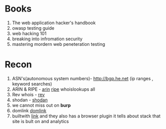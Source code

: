 # Books
1. The web application hacker's handbook
2. owasp testing guide
3. web hacking 101
4. breaking into infromation security
5. mastering mordern web peneteration testing

# Recon
1. ASN's(autonomous system numbers)- http://bgp.he.net (ip ranges , keyword searches)
2. ARIN & RIPE - [arin](http://whois.arin.net/ui) 
                 [ripe](http://apps.db.ripe.net/db-web-ui/#/fulltextsearch)  whoislookups all
3. Rev whois - [rev](http://reverse.report)
4. shodan - [shodan](shodan.io)
5. we cannot miss out on **burp**
6. domlink [domlink](https://github.com/vysecurity/DomLink)
7. builtwith [link](https://builtwith.com/) and they also has a browser plugin it tells about stack that site is bult on and analytics 
